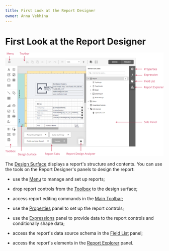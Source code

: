 ```yaml
---
title: First Look at the Report Designer
owner: Anna Vekhina
---
```

# First Look at the Report Designer

![](../../images/eurd-web-report-bands-default-design-time.png)

The [Design Surface](report-designer-tools/design-surface.md) displays a report's structure and contents. You can use the tools on the Report Designer's panels to design the report:

- use the [Menu](report-designer-tools/menu.md) to manage and set up reports;

- drop report controls from the [Toolbox](report-designer-tools/toolbox.md) to the design surface;

- access report editing commands in the [Main Toolbar](report-designer-tools/toolbar.md);

- use the [Properties](report-designer-tools/ui-panels/properties-panel.md) panel to set up the report controls;

- use the [Expressions](report-designer-tools/ui-panels/expressions-panel.md) panel to provide data to the report controls and conditionally shape data;

- access the report's data source schema in the [Field List](report-designer-tools/ui-panels/field-list.md) panel;

- access the report's elements in the [Report Explorer](report-designer-tools/ui-panels/report-explorer.md) panel.

